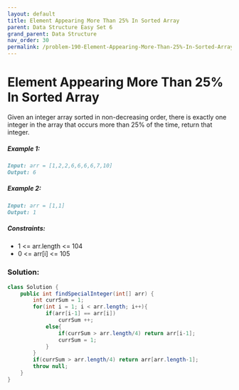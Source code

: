 ```yaml
---
layout: default
title: Element Appearing More Than 25% In Sorted Array
parent: Data Structure Easy Set 6
grand_parent: Data Structure
nav_order: 30
permalink: /problem-190-Element-Appearing-More-Than-25%-In-Sorted-Array/
---
```

# Element Appearing More Than 25% In Sorted Array
Given an integer array sorted in non-decreasing order, there is exactly one integer in the array that occurs more than 25% of the time, return that integer.

##### Example 1:
```markdown
Input: arr = [1,2,2,6,6,6,6,7,10]
Output: 6
```
##### Example 2:
```markdown
Input: arr = [1,1]
Output: 1
```
##### Constraints:
* 1 <= arr.length <= 104
* 0 <= arr[i] <= 105

### Solution:
```java
class Solution {
    public int findSpecialInteger(int[] arr) {
        int currSum = 1;
        for(int i = 1; i < arr.length; i++){
            if(arr[i-1] == arr[i]) 
                currSum ++;
            else{
                if(currSum > arr.length/4) return arr[i-1];
                currSum = 1;
            }
        }
        if(currSum > arr.length/4) return arr[arr.length-1];
        throw null;
    }
}
```